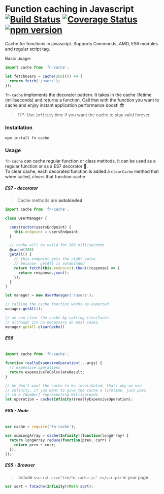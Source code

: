 # Function caching in Javascript [![Build Status](https://travis-ci.org/alejorod/cache.svg?branch=master)](https://travis-ci.org/alejorod/cache) [![Coverage Status](https://coveralls.io/repos/github/alejorod/cache/badge.svg?branch=master)](https://coveralls.io/github/alejorod/cache?branch=master) [![npm version](https://badge.fury.io/js/fn-cache.svg)](https://badge.fury.io/js/fn-cache)  

Cache for functions in javascript. Supports CommonJs, AMD, ES6 modules and regular script tag.

Basic usage:

```Javascript
import cache from 'fn-cache';

let fetchUsers = cache(200)(() => {
  return fetch('/users');
});
```

```fn-cache``` implements the decorator pattern. It takes in the cache lifetime (milliseconds) and returns a function. Call that with the function you want to cache and enjoy instant application performance boost! 😎

> TIP: Use ```Infinity``` time if you want the cache to stay valid forever.

### Installation
```
npm install fn-cache
```

### Usage

```fn-cache``` can cache regular function or class methods. It can be used as a regular function or as a ES7 decorator 💪.  
To clear cache, each decorated function is added a ```clearCache``` method that when called, clears that function cache.  

##### ES7 - decorator

> Cache methods are **autobinded**

```Javascript
import cache from 'fn-cache';

class UserManager {

  constructor(usersEndpoint) {
    this.endpoint = usersEndpoint;
  }

  // cache will be vaild for 200 milliseconds
  @cache(200)
  getAll() {
    // this.endpoint gets the right value
    // because  getAll is autobinded
    return fetch(this.endpoint).then((response) => {
      return response.json();
    });
  }
}

let manager = new UserManager('/users');

// calling the cache function works as expected
manager.getAll();

// we can clear the cache by calling clearCache
// although its no necessary on most cases.
manager.getAll.clearCache()
```

##### ES6

```Javascript

import cache from 'fn-cache';

function reallyExpensiveOperation(...args) {
  // expensive operations
  return expensiveToCalculateResult;
}

// We don't want the cache to be invalidated, thats why we use
// Infinity, if you want to give the cache a lifetime, just pass
// in a {Number} representing milliseconds.
let operation = cache(Infinity)(reallyExpensiveOperation);
```

##### ES5 - Node

```Javascript

var cache = require('fn-cache');

var sumLongArray = cache(Infinity)(function(longArray) {
  return longArray.reduce(function(prev, curr) {
    return prev + curr;
  });
});
```

##### ES5 - Browser

> Include ```<script src="lib/fn-cache.js" ></script>``` in your page

```Javascript
var sqrt = fnCache(Infinity)(Math.sqrt);
```
